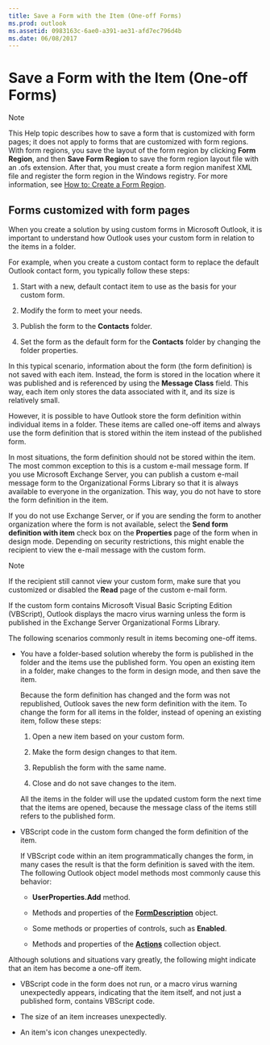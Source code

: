 ```yaml
---
title: Save a Form with the Item (One-off Forms)
ms.prod: outlook
ms.assetid: 0983163c-6ae0-a391-ae31-afd7ec796d4b
ms.date: 06/08/2017
---
```



# Save a Form with the Item (One-off Forms)

> [!NOTE] 
> This Help topic describes how to save a form that is customized with form pages; it does not apply to forms that are customized with form regions. With form regions, you save the layout of the form region by clicking **Form Region**, and then **Save Form Region** to save the form region layout file with an .ofs extension. After that, you must create a form region manifest XML file and register the form region in the Windows registry. For more information, see [How to: Create a Form Region](../Outlook-Forms/create-a-form-region.md).


## Forms customized with form pages

When you create a solution by using custom forms in Microsoft Outlook, it is important to understand how Outlook uses your custom form in relation to the items in a folder.

For example, when you create a custom contact form to replace the default Outlook contact form, you typically follow these steps:

1. Start with a new, default contact item to use as the basis for your custom form.
    
2. Modify the form to meet your needs.
    
3. Publish the form to the **Contacts** folder.
    
4. Set the form as the default form for the **Contacts** folder by changing the folder properties.
    
In this typical scenario, information about the form (the form definition) is not saved with each item. Instead, the form is stored in the location where it was published and is referenced by using the **Message Class** field. This way, each item only stores the data associated with it, and its size is relatively small.

However, it is possible to have Outlook store the form definition within individual items in a folder. These items are called one-off items and always use the form definition that is stored within the item instead of the published form.

In most situations, the form definition should not be stored within the item. The most common exception to this is a custom e-mail message form. If you use Microsoft Exchange Server, you can publish a custom e-mail message form to the Organizational Forms Library so that it is always available to everyone in the organization. This way, you do not have to store the form definition in the item. 

If you do not use Exchange Server, or if you are sending the form to another organization where the form is not available, select the **Send form definition with item** check box on the **Properties** page of the form when in design mode. Depending on security restrictions, this might enable the recipient to view the e-mail message with the custom form.

> [!NOTE] 
> If the recipient still cannot view your custom form, make sure that you customized or disabled the **Read** page of the custom e-mail form.

If the custom form contains Microsoft Visual Basic Scripting Edition (VBScript), Outlook displays the macro virus warning unless the form is published in the Exchange Server Organizational Forms Library.

The following scenarios commonly result in items becoming one-off items.

- You have a folder-based solution whereby the form is published in the folder and the items use the published form. You open an existing item in a folder, make changes to the form in design mode, and then save the item.
    
  Because the form definition has changed and the form was not republished, Outlook saves the new form definition with the item. To change the form for all items in the folder, instead of opening an existing item, follow these steps:
    
  1. Open a new item based on your custom form.
    
  2. Make the form design changes to that item.
    
  3. Republish the form with the same name.
    
  4. Close and do not save changes to the item.
    
  All the items in the folder will use the updated custom form the next time that the items are opened, because the message class of the items still refers to the published form.
    
- VBScript code in the custom form changed the form definition of the item.
    
  If VBScript code within an item programmatically changes the form, in many cases the result is that the form definition is saved with the item. The following Outlook object model methods most commonly cause this behavior:
    
  - **UserProperties.Add** method.
    
  - Methods and properties of the **[FormDescription](../../../api/Outlook.FormDescription.md)** object.
    
  - Some methods or properties of controls, such as **Enabled**.
    
  - Methods and properties of the **[Actions](../../../api/Outlook.Actions.md)** collection object.
    
Although solutions and situations vary greatly, the following might indicate that an item has become a one-off item.

- VBScript code in the form does not run, or a macro virus warning unexpectedly appears, indicating that the item itself, and not just a published form, contains VBScript code.
    
- The size of an item increases unexpectedly.
    
- An item's icon changes unexpectedly.
    

